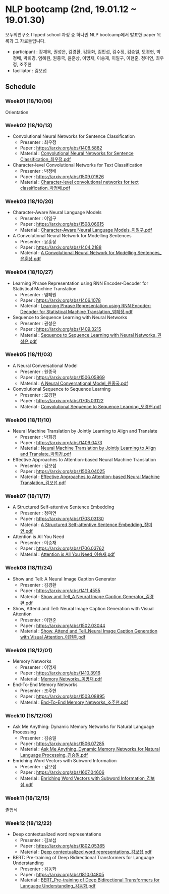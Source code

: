# NLP bootcamp (2nd, 19.01.12 ~ 19.01.30)
모두의연구소 flipped school 과정 중 하나인 NLP bootcamp에서 발표한 paper 목록과 그 자료들입니다.

+ participant : 강재욱, 권성은, 김경환, 김동화, 김민섭, 김수정, 김승일, 모경현, 박정배, 박희경, 염혜원, 원종국, 윤훈상, 이명재, 이승재, 이일구, 이현준, 정미연, 최우정, 조주현
+ faciliator : 김보섭

## Schedule
### Week01 (18/10/06)
Orientation
### Week02 (18/10/13)
+ Convolutional Neural Networks for Sentence Classification
  - Presenter : 최우정 
  - Paper : https://arxiv.org/abs/1408.5882
  - Material : [Convolutional Neural Networks for Sentence Classification_최우정.pdf](https://github.com/modulabs/NLP-bootcamp/blob/master/week02/Convolutional%20Neural%20Networks%20for%20Sentence%20Classification_%EC%B5%9C%EC%9A%B0%EC%A0%95.pdf)
+ Character-level Convolutional Networks for Text Classification
  - Presenter : 박정배
  - Paper : https://arxiv.org/abs/1509.01626
  - Material :  [Character-level convolutional networks for text classification_박정배.pdf](https://github.com/modulabs/NLP-bootcamp/blob/master/week02/Character-level%20convolutional%20networks%20for%20text%20classification_%EB%B0%95%EC%A0%95%EB%B0%B0.pdf)
### Week03 (18/10/20)
+ Character-Aware Neural Language Models
  - Presenter : 이일구
  - Paper : https://arxiv.org/abs/1508.06615
  - Material : [Character-Aware Neural Language Models_이일구.pdf](https://github.com/modulabs/NLP-bootcamp/blob/master/week03/Character-Aware%20Neural%20Language%20Models_%EC%9D%B4%EC%9D%BC%EA%B5%AC.pdf)
+ A Convolutional Neural Network for Modelling Sentences
  - Presenter : 윤훈상
  - Paper : https://arxiv.org/abs/1404.2188
  - Material : [A Convolutional Neural Network for Modelling Sentences_윤훈상.pdf](https://github.com/modulabs/NLP-bootcamp/blob/master/week03/A%20Convolutional%20Neural%20Network%20for%20Modelling%20Sentences_%EC%9C%A4%ED%9B%88%EC%83%81.pdf)
### Week04 (18/10/27)
+ Learning Phrase Representation using RNN Encoder-Decoder for Statistical Machine Translation
	- Presenter : 염혜원
	- Paper : https://arxiv.org/abs/1406.1078
	- Material : [Learning Phrase Representation using RNN Encoder-Decoder for Statistical Machine Translation_염혜정.pdf](https://github.com/modulabs/NLP-bootcamp/blob/master/week04/Learning%20Phrase%20Representation%20using%20RNN%20Encoder-Decoder%20for%20Statistical%20Machine%20Translation_%EC%97%BC%ED%98%9C%EC%A0%95.pdf) 
+ Sequence to Sequence Learning with Neural Networks
	- Presenter : 권성은
	- Paper : https://arxiv.org/abs/1409.3215
	- Material :  [Sequence to Sequence Learning with Neural Networks_권성은.pdf](https://github.com/modulabs/NLP-bootcamp/blob/master/week04/Sequence%20to%20Sequence%20Learning%20with%20Neural%20Networks_%EA%B6%8C%EC%84%B1%EC%9D%80.pdf)
### Week05 (18/11/03)
+ A Neural Conversational Model
	- Presenter : 원종국
	- Paper : https://arxiv.org/abs/1506.05869
	- Material : [A Neural Conversational Model_원종국.pdf](https://github.com/modulabs/NLP-bootcamp/blob/master/week05/A%20Neural%20Conversational%20Model_%EC%9B%90%EC%A2%85%EA%B5%AD.pdf)
+ Convolutional Sequence to Sequence Learning
	- Presenter : 모경현
	- Paper : https://arxiv.org/abs/1705.03122
	- Material : [Convolutional Sequence to Sequence Learning_모경현.pdf](https://github.com/modulabs/NLP-bootcamp/blob/master/week05/Convolutional%20Sequence%20to%20Sequence%20Learning_%EB%AA%A8%EA%B2%BD%ED%98%84.pdf) 
### Week06 (18/11/10)
+ Neural Machine Translation by Jointly Learning to Align and Translate
	- Presenter : 박희경
	- Paper : https://arxiv.org/abs/1409.0473
	- Material : [Neural Machine Translation by Jointly Learning to Align and Translate_박희경.pdf](https://github.com/modulabs/NLP-bootcamp/blob/master/week06/Neural%20Machine%20Translation%20by%20Jointly%20Learning%20to%20Align%20and%20Translate_%EB%B0%95%ED%9D%AC%EA%B2%BD.pdf)
+ Effective Approaches to Attention-based Neural Machine Translation
	- Presenter : 김보섭
	- Paper : https://arxiv.org/abs/1508.04025
	- Material : [Effective Approaches to Attention-based Neural Machine Translation_김보섭.pdf](https://github.com/modulabs/NLP-bootcamp/blob/master/week06/Effective%20Approaches%20to%20Attention-based%20Neural%20Machine%20Translation_%EA%B9%80%EB%B3%B4%EC%84%AD.pdf)
### Week07 (18/11/17)
+ A Structured Self-attentive Sentence Embedding
  - Presenter : 정미연
  - Paper : https://arxiv.org/abs/1703.03130
  - Material : [A Structured Self-attentive Sentence Embedding_정미연.pdf](https://github.com/modulabs/NLP-bootcamp/blob/master/week07/A%20Structured%20Self-attentive%20Sentence%20Embedding_%EC%A0%95%EB%AF%B8%EC%97%B0.pdf)
+ Attention is All You Need
  - Presenter : 이승재
  - Paper : https://arxiv.org/abs/1706.03762
  - Material : [Attention is All You Need_이승재.pdf](https://github.com/modulabs/NLP-bootcamp/blob/master/week07/Attention%20is%20All%20You%20Need_%EC%9D%B4%EC%8A%B9%EC%9E%AC.pdf) 
### Week08 (18/11/24)
+ Show and Tell: A Neural Image Caption Generator
	- Presenter : 김경환
	- Paper : https://arxiv.org/abs/1411.4555
	- Material : [Show and Tell_A Neural Image Caption Generator_김경환.pdf](https://github.com/modulabs/NLP-bootcamp/blob/master/week08/Show%20and%20Tell_A%20Neural%20Image%20Caption%20Generator_%EA%B9%80%EA%B2%BD%ED%99%98.pdf)
+ Show, Attend and Tell: Neural Image Caption Generation with Visual Attention
	- Presenter : 이현준
	- Paper : https://arxiv.org/abs/1502.03044
	- Material : [Show, Attend and Tell_Neural Image Caption Generation with Visual Attention_이현준.pdf](https://github.com/modulabs/NLP-bootcamp/blob/master/week08/Show%2C%20Attend%20and%20Tell_Neural%20Image%20Caption%20Generation%20with%20Visual%20Attention_%EC%9D%B4%ED%98%84%EC%A4%80.pdf)
### Week09 (18/12/01)
+ Memory Networks
	- Presenter : 이명재
	- Paper : https://arxiv.org/abs/1410.3916
	- Material : [Memory Networks_이명재.pdf](https://github.com/modulabs/NLP-bootcamp/blob/master/week09/Memory%20Networks_%EC%9D%B4%EB%AA%85%EC%9E%AC.pdf)
+ End-To-End Memory Networks
	- Presenter : 조주현
	- Paper : https://arxiv.org/abs/1503.08895
	- Material : [End-To-End Memory Networks_조주현.pdf](https://github.com/modulabs/NLP-bootcamp/blob/master/week09/End-To-End%20Memory%20Networks_%EC%A1%B0%EC%A3%BC%ED%98%84.pdf)
### Week10 (18/12/08)
+ Ask Me Anything: Dynamic Memory Networks for Natural Language Processing
	- Presenter : 김승일
	- Paper : https://arxiv.org/abs/1506.07285
	- Material : [Ask Me Anything_Dynamic Memory Networks for Natural Language Processing_김승일.pdf](https://github.com/modulabs/NLP-bootcamp/blob/master/week10/Ask%20Me%20Anything_Dynamic%20Memory%20Networks%20for%20Natural%20Language%20Processing_%EA%B9%80%EC%8A%B9%EC%9D%BC.pdf)
+ Enriching Word Vectors with Subword Information
	- Presenter :  김보섭
	- Paper : https://arxiv.org/abs/1607.04606
	- Material : [Enriching Word Vectors with Subword Information_김보섭.pdf](https://github.com/modulabs/NLP-bootcamp/blob/master/week10/Enriching%20Word%20Vectors%20with%20Subword%20Information_%EA%B9%80%EB%B3%B4%EC%84%AD.pdf)
### Week11 (18/12/15)
졸업식
### Week12 (18/12/22)
+ Deep contextualized word representations
	- Presenter : 김보섭
	- Paper : https://arxiv.org/abs/1802.05365
	- Material : [Deep contextualized word representations_김보섭.pdf](https://github.com/modulabs/NLP-bootcamp/blob/master/week12/Deep%20contextualized%20word%20representations_%EA%B9%80%EB%B3%B4%EC%84%AD.pdf)
+ BERT: Pre-training of Deep Bidirectional Transformers for Language Understanding
	- Presenter : 김동화
	- Paper : https://arxiv.org/abs/1810.04805
	- Material : [BERT_Pre-training of Deep Bidirectional Transformers for Language Understanding_김동화.pdf](https://github.com/modulabs/NLP-bootcamp/blob/master/week12/BERT_Pre-training%20of%20Deep%20Bidirectional%20Transformers%20for%20Language%20Understanding_%EA%B9%80%EB%8F%99%ED%99%94.pdf) 

